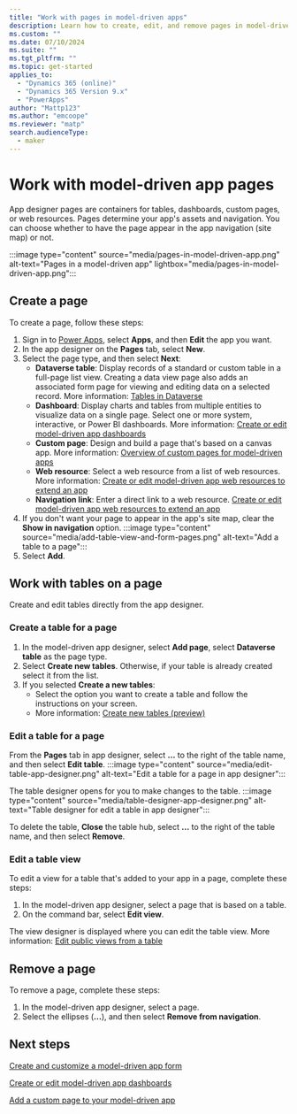 ```yaml
---
title: "Work with pages in model-driven apps"
description: Learn how to create, edit, and remove pages in model-driven apps.
ms.custom: ""
ms.date: 07/10/2024
ms.suite: ""
ms.tgt_pltfrm: ""
ms.topic: get-started
applies_to: 
  - "Dynamics 365 (online)"
  - "Dynamics 365 Version 9.x"
  - "PowerApps"
author: "Mattp123"
ms.author: "emcoope"
ms.reviewer: "matp"
search.audienceType: 
  - maker
---
```

# Work with model-driven app pages

App designer pages are containers for tables, dashboards, custom pages, or web resources. Pages determine your app's assets and navigation. You can choose whether to have the page appear in the app navigation (site map) or not.

:::image type="content" source="media/pages-in-model-driven-app.png" alt-text="Pages in a model-driven app" lightbox="media/pages-in-model-driven-app.png":::

## Create a page

To create a page, follow these steps:

1. Sign in to [Power Apps](https://make.powerapps.com/?utm_source=padocs&utm_medium=linkinadoc&utm_campaign=referralsfromdoc), select **Apps**, and then **Edit** the app you want.
1. In the app designer on the **Pages** tab, select **New**.
1. Select the page type, and then select **Next**:  
   - **Dataverse table**: Display records of a standard or custom table in a full-page list view. Creating a data view page also adds an associated form page for viewing and editing data on a selected record. More information: [Tables in Dataverse](../data-platform/entity-overview.md)
   - **Dashboard**: Display charts and tables from multiple entities to visualize data on a single page. Select one or more system, interactive, or Power BI dashboards. More information: [Create or edit model-driven app dashboards](create-edit-dashboards.md)
   - **Custom page**: Design and build a page that's based on a canvas app. More information: [Overview of custom pages for model-driven apps](model-app-page-overview.md)
   - **Web resource**: Select a web resource from a list of web resources. More information: [Create or edit model-driven app web resources to extend an app](create-edit-web-resources.md)
   - **Navigation link**: Enter a direct link to a web resource. [Create or edit model-driven app web resources to extend an app](create-edit-web-resources.md)
1. If you don't want your page to appear in the app's site map, clear the **Show in navigation** option.
  :::image type="content" source="media/add-table-view-and-form-pages.png" alt-text="Add a table to a page":::
1. Select **Add**.

## Work with tables on a page

Create and edit tables directly from the app designer.

### Create a table for a page

1. In the model-driven app designer, select **Add page**, select **Dataverse table** as the page type.
1. Select **Create new tables**. Otherwise, if your table is already created select it from the list.
1. If you selected **Create a new tables**: 
   - Select the option you want to create a table and follow the instructions on your screen.
   - More information: [Create new tables (preview)](../data-platform/create-edit-entities-portal.md#create-new-tables-preview)

### Edit a table for a page

From the **Pages** tab in app designer, select **...** to the right of the table name, and then select **Edit table**.
:::image type="content" source="media/edit-table-app-designer.png" alt-text="Edit a table for a page in app designer":::

The table designer opens for you to make changes to the table.
:::image type="content" source="media/table-designer-app-designer.png" alt-text="Table designer for edit a table in app designer":::

To delete the table, **Close** the table hub, select **...** to the right of the table name, and then select **Remove**.

### Edit a table view

To edit a view for a table that's added to your app in a page, complete these steps:

1. In the model-driven app designer, select a page that is based on a table.
1. On the command bar, select **Edit view**.

The view designer is displayed where you can edit the table view. More information: [Edit public views from a table](create-or-edit-model-driven-app-view.md#edit-public-views-from-a-table)

## Remove a page

To remove a page, complete these steps:

1. In the model-driven app designer, select a page.
1. Select the ellipses (**...**), and then select **Remove from navigation**.

## Next steps

[Create and customize a model-driven app form](create-and-edit-a-model-driven-form.md)

[Create or edit model-driven app dashboards](create-edit-dashboards.md)

[Add a custom page to your model-driven app](add-page-to-model-app.md)
